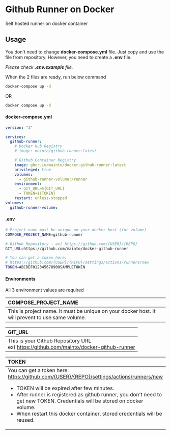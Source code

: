 # Github Runner on Docker

Self hosted runner on docker container

## Usage

You don't need to change **docker-compose.yml** file. Just copy and use the file from repository.
However, you need to create a **.env** file.

*Please check **.env.example** file.*

When the 2 files are ready, run below command
```bash
docker-compose up -d
```
OR
```bash
docker compose up -d
```

#### docker-compose.yml
```yml
version: "3"

services:
  github-runner:
    # Docker Hub Registry
    # image: mainto/github-runner:latest

    # Github Container Registry
    image: ghcr.io/mainto/docker-github-runner:latest
    privileged: true
    volumes:
      - github-runner-volume:/runner
    environment:
      - GIT_URL=${GIT_URL}
      - TOKEN=${TOKEN}
    restart: unless-stopped
volumes:
  github-runner-volume: 
```

#### .env

```bash
# Project name must be unique on your docker host (for volume)
COMPOSE_PROJECT_NAME=github-runner

# Github Repository - ex) https://github.com/{USER}/{REPO}
GIT_URL=https://github.com/mainto/docker-github-runner

# You can get a token here: 
# https://github.com/{USER}/{REPO}/settings/actions/runners/new
TOKEN=ABCDEF012345678900SAMPLETOKEN
```

#### Environments
All 3 environment values are required

| COMPOSE_PROJECT_NAME |
|:-----|
| This is project name. It must be unique on your docker host. It will prevent to use same volume. |

| GIT_URL |
|:-----|
| This is your Github Repository URL <br> ex) https://github.com/mainto/docker-github-runner |

| TOKEN |
|:-----|
|You can get a token here: https://github.com/{USER}/{REPO}/settings/actions/runners/new <ul><li> TOKEN will be expired after few minutes. </li><li> After runner is registered as github runner, you don't need to get new TOKEN. Credentials will be stored on docker volume. </li><li> When restart this docker container, stored credentials will be reused.|